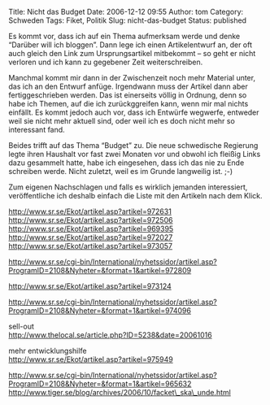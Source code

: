 Title: Nicht das Budget
Date: 2006-12-12 09:55
Author: tom
Category: Schweden
Tags: Fiket, Politik
Slug: nicht-das-budget
Status: published

Es kommt vor, dass ich auf ein Thema aufmerksam werde und denke “Darüber
will ich bloggen”. Dann lege ich einen Artikelentwurf an, der oft auch
gleich den Link zum Ursprungsartikel mitbekommt – so geht er nicht
verloren und ich kann zu gegebener Zeit weiterschreiben.

Manchmal kommt mir dann in der Zwischenzeit noch mehr Material unter,
das ich an den Entwurf anfüge. Irgendwann muss der Artikel dann aber
fertiggeschrieben werden. Das ist einerseits völlig in Ordnung, denn so
habe ich Themen, auf die ich zurückggreifen kann, wenn mir mal nichts
einfällt. Es kommt jedoch auch vor, dass ich Entwürfe wegwerfe, entweder
weil sie nicht mehr aktuell sind, oder weil ich es doch nicht mehr so
interessant fand.

Beides trifft auf das Thema “Budget” zu. Die neue schwedische Regierung
legte ihren Haushalt vor fast zwei Monaten vor und obwohl ich fleißig
Links dazu gesammelt hatte, habe ich eingesehen, dass ich das nie zu
Ende schreiben werde. Nicht zuletzt, weil es im Grunde langweilig ist.
;-)

Zum eigenen Nachschlagen und falls es wirklich jemanden interessiert,
veröffentliche ich deshalb einfach die Liste mit den Artikeln nach dem
Klick. <!--more-->

http://www.sr.se/Ekot/artikel.asp?artikel=972631  
http://www.sr.se/Ekot/artikel.asp?artikel=972506  
http://www.sr.se/Ekot/artikel.asp?artikel=969395  
http://www.sr.se/Ekot/artikel.asp?artikel=972027  
http://www.sr.se/Ekot/artikel.asp?artikel=973057

http://www.sr.se/cgi-bin/International/nyhetssidor/artikel.asp?ProgramID=2108&Nyheter=&format=1&artikel=972809

http://www.sr.se/Ekot/artikel.asp?artikel=973124

http://www.sr.se/cgi-bin/International/nyhetssidor/artikel.asp?ProgramID=2108&Nyheter=&format=1&artikel=974096

sell-out  
http://www.thelocal.se/article.php?ID=5238&date=20061016

mehr entwicklungshilfe  
http://www.sr.se/Ekot/artikel.asp?artikel=975949

http://www.sr.se/cgi-bin/International/nyhetssidor/artikel.asp?ProgramID=2108&Nyheter=&format=1&artikel=965632  
http://www.tiger.se/blog/archives/2006/10/facket\_ska\_unde.html

